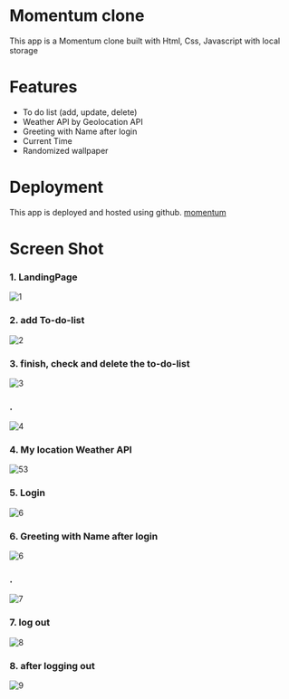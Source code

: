 # Momentum clone
This app is a Momentum clone built with Html, Css, Javascript with local storage

# Features
- To do list (add, update, delete)
- Weather API by Geolocation API
- Greeting with Name after login
- Current Time
- Randomized wallpaper

# Deployment
This app is deployed and hosted using github. 
<a href="https://seolheekang1221.github.io/momentum/" rel="nofollow">momentum<a/>

# Screen Shot
  
### 1. LandingPage
  ![1](https://user-images.githubusercontent.com/71479209/163597254-fc31f7fa-6a53-4577-9423-5df5356f1f6b.png)

### 2. add To-do-list
 ![2](https://user-images.githubusercontent.com/71479209/163597299-fdf28363-9780-496c-9ab9-374e342cade5.png)

### 3. finish, check and delete the to-do-list
  ![3](https://user-images.githubusercontent.com/71479209/163597499-ad080d36-d220-485e-88fb-b9ad866060d2.png)
### .
   ![4](https://user-images.githubusercontent.com/71479209/163597546-e8152a7c-461e-4d64-bc91-346c8e1cab06.png)


### 4. My location Weather API
    
![53](https://user-images.githubusercontent.com/71479209/163598385-743354dd-1249-4656-844a-69d756163726.png)


### 5. Login
  ![6](https://user-images.githubusercontent.com/71479209/163597747-60e471e7-7e82-45e5-aa53-ad1c796f6ce0.png)

### 6. Greeting with Name after login
  
![6](https://user-images.githubusercontent.com/71479209/163597773-888b5513-ef53-4652-9dd4-7b19423bcf6c.png)
    
### .
![7](https://user-images.githubusercontent.com/71479209/163597792-d83808ca-ebc9-4ec5-bcbc-affdc4269fdd.png)
    
### 7. log out
    
    
![8](https://user-images.githubusercontent.com/71479209/163597826-87b9bede-8e8e-492d-8283-150a549d1fb7.png)

### 8. after logging out
  
![9](https://user-images.githubusercontent.com/71479209/163598421-a1d91f62-ecd6-4170-99d2-249d5026f80c.png)
